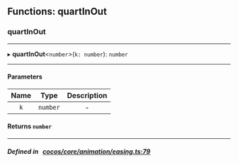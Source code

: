 ## Functions: quartInOut

### quartInOut


___
▸ **quartInOut**<`number`\>(`k: number`): `number`
___


#### Parameters

| Name | Type | Description |
| :------: | :------: | :------: |
| `k` | `number` | - |


#### Returns `number` 
___


##### Defined in &nbsp;   [cocos/core/animation/easing.ts:79](https://github.com/cocos-creator/engine/blob/c7bf6b8a9/cocos/core/animation/easing.ts#L79)&nbsp;
